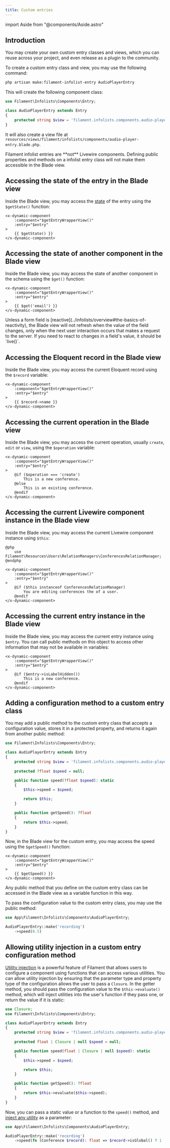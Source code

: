 ```yaml
---
title: Custom entries
---
```

import Aside from "@components/Aside.astro"

## Introduction

You may create your own custom entry classes and views, which you can reuse across your project, and even release as a plugin to the community.

To create a custom entry class and view, you may use the following command:

```bash
php artisan make:filament-infolist-entry AudioPlayerEntry
```

This will create the following component class:

```php
use Filament\Infolists\Components\Entry;

class AudioPlayerEntry extends Entry
{
    protected string $view = 'filament.infolists.components.audio-player-entry';
}
```

It will also create a view file at `resources/views/filament/infolists/components/audio-player-entry.blade.php`.

<Aside variant="info">
    Filament infolist entries are **not** Livewire components. Defining public properties and methods on a infolist entry class will not make them accessible in the Blade view.
</Aside>

## Accessing the state of the entry in the Blade view

Inside the Blade view, you may access the [state](overview#entry-content-state) of the entry using the `$getState()` function:

```blade
<x-dynamic-component
    :component="$getEntryWrapperView()"
    :entry="$entry"
>
    {{ $getState() }}
</x-dynamic-component>
```

## Accessing the state of another component in the Blade view

Inside the Blade view, you may access the state of another component in the schema using the `$get()` function:

```blade
<x-dynamic-component
    :component="$getEntryWrapperView()"
    :entry="$entry"
>
    {{ $get('email') }}
</x-dynamic-component>
```

<Aside variant="tip">
    Unless a form field is [reactive](../infolists/overview#the-basics-of-reactivity), the Blade view will not refresh when the value of the field changes, only when the next user interaction occurs that makes a request to the server. If you need to react to changes in a field's value, it should be `live()`.
</Aside>

## Accessing the Eloquent record in the Blade view

Inside the Blade view, you may access the current Eloquent record using the `$record` variable:

```blade
<x-dynamic-component
    :component="$getEntryWrapperView()"
    :entry="$entry"
>
    {{ $record->name }}
</x-dynamic-component>
```

## Accessing the current operation in the Blade view

Inside the Blade view, you may access the current operation, usually `create`, `edit` or `view`, using the `$operation` variable:

```blade
<x-dynamic-component
    :component="$getEntryWrapperView()"
    :entry="$entry"
>
    @if ($operation === 'create')
        This is a new conference.
    @else
        This is an existing conference.
    @endif
</x-dynamic-component>
```

## Accessing the current Livewire component instance in the Blade view

Inside the Blade view, you may access the current Livewire component instance using `$this`:

```blade
@php
    use Filament\Resources\Users\RelationManagers\ConferencesRelationManager;
@endphp

<x-dynamic-component
    :component="$getEntryWrapperView()"
    :entry="$entry"
>
    @if ($this instanceof ConferencesRelationManager)
        You are editing conferences the of a user.
    @endif
</x-dynamic-component>
```

## Accessing the current entry instance in the Blade view

Inside the Blade view, you may access the current entry instance using `$entry`. You can call public methods on this object to access other information that may not be available in variables:

```blade
<x-dynamic-component
    :component="$getEntryWrapperView()"
    :entry="$entry"
>
    @if ($entry->isLabelHidden())
        This is a new conference.
    @endif
</x-dynamic-component>
```

## Adding a configuration method to a custom entry class

You may add a public method to the custom entry class that accepts a configuration value, stores it in a protected property, and returns it again from another public method:

```php
use Filament\Infolists\Components\Entry;

class AudioPlayerEntry extends Entry
{
    protected string $view = 'filament.infolists.components.audio-player-entry';
    
    protected ?float $speed = null;

    public function speed(?float $speed): static
    {
        $this->speed = $speed;

        return $this;
    }

    public function getSpeed(): ?float
    {
        return $this->speed;
    }
}
```

Now, in the Blade view for the custom entry, you may access the speed using the `$getSpeed()` function:

```blade
<x-dynamic-component
    :component="$getEntryWrapperView()"
    :entry="$entry"
>
    {{ $getSpeed() }}
</x-dynamic-component>
```

Any public method that you define on the custom entry class can be accessed in the Blade view as a variable function in this way.

To pass the configuration value to the custom entry class, you may use the public method:

```php
use App\Filament\Infolists\Components\AudioPlayerEntry;

AudioPlayerEntry::make('recording')
    ->speed(0.5)
```

## Allowing utility injection in a custom entry configuration method

[Utility injection](overview#entry-utility-injection) is a powerful feature of Filament that allows users to configure a component using functions that can access various utilities. You can allow utility injection by ensuring that the parameter type and property type of the configuration allows the user to pass a `Closure`. In the getter method, you should pass the configuration value to the `$this->evaluate()` method, which will inject utilities into the user's function if they pass one, or return the value if it is static:

```php
use Closure;
use Filament\Infolists\Components\Entry;

class AudioPlayerEntry extends Entry
{
    protected string $view = 'filament.infolists.components.audio-player-entry';
    
    protected float | Closure | null $speed = null;

    public function speed(float | Closure | null $speed): static
    {
        $this->speed = $speed;

        return $this;
    }

    public function getSpeed(): ?float
    {
        return $this->evaluate($this->speed);
    }
}
```

Now, you can pass a static value or a function to the `speed()` method, and [inject any utility](overview#component-utility-injection) as a parameter:

```php
use App\Filament\Infolists\Components\AudioPlayerEntry;

AudioPlayerEntry::make('recording')
    ->speed(fn (Conference $record): float => $record->isGlobal() ? 1 : 0.5)
```

